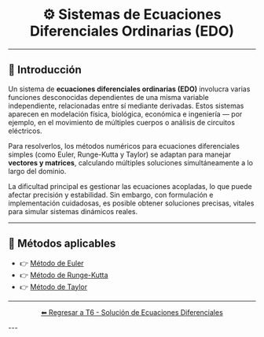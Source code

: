 <div align="center">

# ⚙️ Sistemas de Ecuaciones Diferenciales Ordinarias (EDO)

</div>

---

## 🔎 Introducción

Un sistema de **ecuaciones diferenciales ordinarias (EDO)** involucra varias funciones desconocidas dependientes de una misma variable independiente, relacionadas entre sí mediante derivadas. Estos sistemas aparecen en modelación física, biológica, económica e ingeniería — por ejemplo, en el movimiento de múltiples cuerpos o análisis de circuitos eléctricos.

Para resolverlos, los métodos numéricos para ecuaciones diferenciales simples (como Euler, Runge-Kutta y Taylor) se adaptan para manejar **vectores y matrices**, calculando múltiples soluciones simultáneamente a lo largo del dominio.

La dificultad principal es gestionar las ecuaciones acopladas, lo que puede afectar precisión y estabilidad. Sin embargo, con formulación e implementación cuidadosas, es posible obtener soluciones precisas, vitales para simular sistemas dinámicos reales.

---

## 🚀 Métodos aplicables

* 👉 [Método de Euler](https://github.com/Juan200519287393u83/Metodos_Numericos/blob/main/T6%20-%20Soluci%C3%B3n%20de%20Ecuaciones%20Diferenciales/Sistemas%20de%20Ecuaciones%20Diferenciales%20Ordinarias/M%C3%A9todo%20de%20Euler.md)
* 👉 [Método de Runge-Kutta](https://github.com/Juan200519287393u83/Metodos_Numericos/blob/main/T6%20-%20Soluci%C3%B3n%20de%20Ecuaciones%20Diferenciales/Sistemas%20de%20Ecuaciones%20Diferenciales%20Ordinarias/M%C3%A9todo%20de%20Runge-Kutta.md)
* 👉 [Método de Taylor](https://github.com/Juan200519287393u83/Metodos_Numericos/blob/main/T6%20-%20Soluci%C3%B3n%20de%20Ecuaciones%20Diferenciales/Sistemas%20de%20Ecuaciones%20Diferenciales%20Ordinarias/M%C3%A9todo%20de%20Taylor.md)

---

<div align="center">

[⬅ Regresar a T6 - Solución de Ecuaciones Diferenciales](https://github.com/Juan200519287393u83/Metodos_Numericos/blob/main/T6%20-%20Soluci%C3%B3n%20de%20Ecuaciones%20Diferenciales/Introducci%C3%B3n%20a%20la%20Soluci%C3%B3n%20de%20Ecuaciones%20Diferenciales.md)

</div>
---
